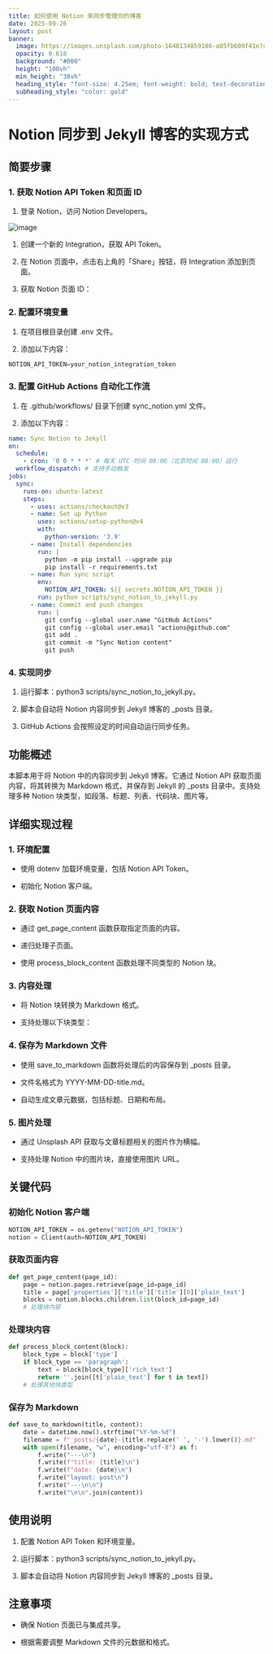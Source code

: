 ```yaml
---
title: 如何使用 Notion 来同步管理你的博客
date: 2025-09-26
layout: post
banner:
  image: https://images.unsplash.com/photo-1648134859186-a05fb609f41e?crop=entropy&cs=tinysrgb&fit=max&fm=jpg&ixid=M3w2OTIwMzJ8MHwxfHJhbmRvbXx8fHx8fHx8fDE3NTg4NzUzMTV8&ixlib=rb-4.1.0&q=80&w=1080
  opacity: 0.618
  background: "#000"
  height: "100vh"
  min_height: "38vh"
  heading_style: "font-size: 4.25em; font-weight: bold; text-decoration: underline"
  subheading_style: "color: gold"
---
```


# Notion 同步到 Jekyll 博客的实现方式

## 简要步骤

### 1. 获取 Notion API Token 和页面 ID

1. 登录 Notion，访问 Notion Developers。

![image](https://prod-files-secure.s3.us-west-2.amazonaws.com/a7a0cc5a-89b9-4cda-8686-1fba0ca52f40/d19c1afe-dea5-4312-9333-786b0ba83054/image.png?X-Amz-Algorithm=AWS4-HMAC-SHA256&X-Amz-Content-Sha256=UNSIGNED-PAYLOAD&X-Amz-Credential=ASIAZI2LB466ZIQMQ2UW%2F20250926%2Fus-west-2%2Fs3%2Faws4_request&X-Amz-Date=20250926T082835Z&X-Amz-Expires=3600&X-Amz-Security-Token=IQoJb3JpZ2luX2VjEAAaCXVzLXdlc3QtMiJHMEUCIQDCgnRjM31yg5LDKZ8bQLPAnkf16QRbf0MKHqpYtyMg4AIgKZey%2F4Iz9dAerJvvUn7URN8KB8V53ddAiL5YE3mG75UqiAQIif%2F%2F%2F%2F%2F%2F%2F%2F%2F%2FARAAGgw2Mzc0MjMxODM4MDUiDDv3oIy0dACwT84YzyrcA8MJCzEMfEqnARsTKEZOlTUtkGzX0RUQXZgvmxKGP64hN9YJrXF8YaJWIJMy6gyKKpvTJJmMxYsGNJZH%2BJ5aS6uUde4bp0vPnbk%2FGOWfbJ3LBLZJNBqt4%2BER%2FSd9hbzoW34SCKtV381a9WJzntYsSswoscWyXfqfU2Rj8adVMs83uFsjpJ8401QNMwj3nhxLf74I7TRHrRKwR5EfSGhZbxqpnM%2BktpCLKALLY6nZrrzX%2BfyK1Ur9Ia6W2vCLM54dCgim7jBjM3WGkYMDpAvvexYPmnW1OLXxodeerkeem1M03HQ0vNOImv%2F28E05yawuq3MKlVvcb9wtmiFOMuHu4IJMT7NcJ3EwKwsx671PjcaHTA9ZkJmxvcqTG%2BNezse9mL%2Fp56O3CWJ%2FyA0qtAHKFMMSjphDdZK8Kfboac4xIegSgE9Ycag5eV4WlltppxYvCCSsB8h6y%2Bbt7pq2T%2BWEN8PK7s93s7TmOiUBYNukOEi4ktNcs%2FDxd%2FXnzvJRR48XqdKjLIdBbCTJw3TsBXRm8deU95D3Nl5ReZa7uRqPHA%2F4OO9Hcwsu4wDwM2gBOu8ph9twTwjwrMBpn2FpU5TQSRplLd73OxRV00ACoB8K8CGVXI5PKk7IWzpUtOSeMKWT2cYGOqUB66vH1RbD6GdV5mgKE9b0c%2B4OhpNQgXNLyMjpZ03RuPwLcCdSOTbSMKxsIpKN1Th%2FJy2mP%2BSgrEzYRO3oM%2FdjlICsL0OqPaTDBhmCGroVsrtRaBRSpX1kqxrB%2BDeM%2BPAaWEM9TFY9KiY%2FWYp0V%2BENWeWygL%2BOygwxY7OD88qeyRiJBvmR2xd5YwzIJbpjfm2bgevyOKA3KFgurG4cKMAxeRFE8c8f&X-Amz-Signature=4c9f8ad07eb762853c0d1553ffad21fb230b8fa75525e12db9ec2d8d20be2ba4&X-Amz-SignedHeaders=host&x-amz-checksum-mode=ENABLED&x-id=GetObject)

1. 创建一个新的 Integration，获取 API Token。

1. 在 Notion 页面中，点击右上角的「Share」按钮，将 Integration 添加到页面。

1. 获取 Notion 页面 ID：


### 2. 配置环境变量

1. 在项目根目录创建 .env 文件。

1. 添加以下内容：

```javascript
NOTION_API_TOKEN=your_notion_integration_token
```

### 3. 配置 GitHub Actions 自动化工作流

1. 在 .github/workflows/ 目录下创建 sync_notion.yml 文件。

1. 添加以下内容：

```yaml
name: Sync Notion to Jekyll
on:
  schedule:
    - cron: '0 0 * * *' # 每天 UTC 时间 00:00（北京时间 08:00）运行
  workflow_dispatch: # 支持手动触发
jobs:
  sync:
    runs-on: ubuntu-latest
    steps:
      - uses: actions/checkout@v3
      - name: Set up Python
        uses: actions/setup-python@v4
        with:
          python-version: '3.9'
      - name: Install dependencies
        run: |
          python -m pip install --upgrade pip
          pip install -r requirements.txt
      - name: Run sync script
        env:
          NOTION_API_TOKEN: ${{ secrets.NOTION_API_TOKEN }}
        run: python scripts/sync_notion_to_jekyll.py
      - name: Commit and push changes
        run: |
          git config --global user.name "GitHub Actions"
          git config --global user.email "actions@github.com"
          git add .
          git commit -m "Sync Notion content"
          git push
```

### 4. 实现同步

1. 运行脚本：python3 scripts/sync_notion_to_jekyll.py。

1. 脚本会自动将 Notion 内容同步到 Jekyll 博客的 _posts 目录。

1. GitHub Actions 会按照设定的时间自动运行同步任务。

## 功能概述

本脚本用于将 Notion 中的内容同步到 Jekyll 博客。它通过 Notion API 获取页面内容，将其转换为 Markdown 格式，并保存到 Jekyll 的 _posts 目录中。支持处理多种 Notion 块类型，如段落、标题、列表、代码块、图片等。

## 详细实现过程

### 1. 环境配置

- 使用 dotenv 加载环境变量，包括 Notion API Token。

- 初始化 Notion 客户端。

### 2. 获取 Notion 页面内容

- 通过 get_page_content 函数获取指定页面的内容。

- 递归处理子页面。

- 使用 process_block_content 函数处理不同类型的 Notion 块。

### 3. 内容处理

- 将 Notion 块转换为 Markdown 格式。

- 支持处理以下块类型：


### 4. 保存为 Markdown 文件

- 使用 save_to_markdown 函数将处理后的内容保存到 _posts 目录。

- 文件名格式为 YYYY-MM-DD-title.md。

- 自动生成文章元数据，包括标题、日期和布局。

### 5. 图片处理

- 通过 Unsplash API 获取与文章标题相关的图片作为横幅。

- 支持处理 Notion 中的图片块，直接使用图片 URL。

## 关键代码

### 初始化 Notion 客户端

```python
NOTION_API_TOKEN = os.getenv("NOTION_API_TOKEN")
notion = Client(auth=NOTION_API_TOKEN)
```

### 获取页面内容

```python
def get_page_content(page_id):
    page = notion.pages.retrieve(page_id=page_id)
    title = page['properties']['title']['title'][0]['plain_text']
    blocks = notion.blocks.children.list(block_id=page_id)
    # 处理块内容
```

### 处理块内容

```python
def process_block_content(block):
    block_type = block['type']
    if block_type == 'paragraph':
        text = block[block_type]['rich_text']
        return ''.join([t['plain_text'] for t in text])
    # 处理其他块类型
```

### 保存为 Markdown

```python
def save_to_markdown(title, content):
    date = datetime.now().strftime("%Y-%m-%d")
    filename = f"_posts/{date}-{title.replace(' ', '-').lower()}.md"
    with open(filename, "w", encoding="utf-8") as f:
        f.write("---\n")
        f.write(f"title: {title}\n")
        f.write(f"date: {date}\n")
        f.write("layout: post\n")
        f.write("---\n\n")
        f.write("\n\n".join(content))
```

## 使用说明

1. 配置 Notion API Token 和环境变量。

1. 运行脚本：python3 scripts/sync_notion_to_jekyll.py。

1. 脚本会自动将 Notion 内容同步到 Jekyll 博客的 _posts 目录。

## 注意事项

- 确保 Notion 页面已与集成共享。

- 根据需要调整 Markdown 文件的元数据和格式。